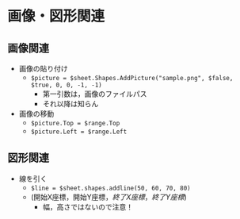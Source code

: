 # 画像・図形関連

## 画像関連
- 画像の貼り付け
    - `$picture = $sheet.Shapes.AddPicture("sample.png", $false, $true, 0, 0, -1, -1)`
        - 第一引数は，画像のファイルパス
        - それ以降は知らん
- 画像の移動
    - `$picture.Top = $range.Top`
    - `$picture.Left = $range.Left`

## 図形関連
- 線を引く
    - `$line = $sheet.shapes.addline(50, 60, 70, 80)`
    - (開始X座標，開始Y座標，*終了X座標*，*終了Y座標*)
        - 幅，高さではないので注意！

